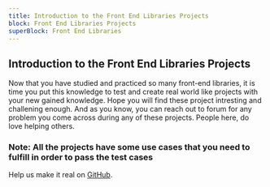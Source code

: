 ```yaml
---
title: Introduction to the Front End Libraries Projects
block: Front End Libraries Projects
superBlock: Front End Libraries
---
```

## Introduction to the Front End Libraries Projects

Now that you have studied and practiced so many front-end libraries, it is time you put this knowledge to test and create real world like projects with your new gained knowledge. Hope you will find these project intresting and challening enough. And as you know, you can reach out to forum for any problem you come across during any of these projects. People here, do love helping others.

### Note: All the projects have some use cases that you need to fulfill in order to pass the test cases

Help us make it real on [GitHub](https://github.com/freeCodeCamp/learn/tree/master/src/introductions).
